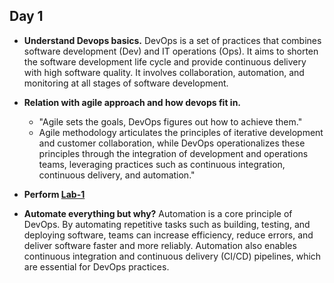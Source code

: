 ## Day 1 ##

- **Understand Devops basics.**
  DevOps is a set of practices that combines software development (Dev) and IT operations (Ops). It aims to shorten the software development life cycle and provide continuous delivery with high software quality. It involves collaboration, automation, and monitoring at all stages of software development.

- **Relation with agile approach and how devops fit in.**
  * "Agile sets the goals, DevOps figures out how to achieve them."  
  * Agile methodology articulates the principles of iterative development and customer collaboration, while DevOps operationalizes these principles through the integration of development and operations teams, leveraging practices such as continuous integration, continuous delivery, and automation."

- **Perform [Lab-1](Lab-1.md)**

- **Automate everything but why?**
  Automation is a core principle of DevOps. By automating repetitive tasks such as building, testing, and deploying software, teams can increase efficiency, reduce errors, and deliver software faster and more reliably. Automation also enables continuous integration and continuous delivery (CI/CD) pipelines, which are essential for DevOps practices.
